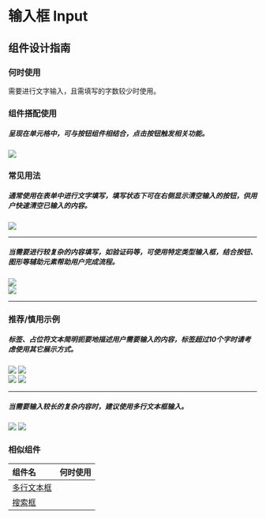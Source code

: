 # 输入框 Input

## 组件设计指南

### 何时使用

需要进行文字输入，且需填写的字数较少时使用。

### 组件搭配使用

##### 呈现在单元格中，可与按钮组件相结合，点击按钮触发相关功能。

<div class="legend">
  <div class="item">
    <img src="https://oteam-tdesign-1258344706.cos.ap-guangzhou.myqcloud.com/site/design/mobile-guide/Drawer%201.png" />
  </div>
</div>


### 常见用法

##### 通常使用在表单中进行文字填写，填写状态下可在右侧显示清空输入的按钮，供用户快速清空已输入的内容。

<div class="item">
    <img src="https://oteam-tdesign-1258344706.cos.ap-guangzhou.myqcloud.com/site/design/mobile-guide/Drawer%202.png" />
</div>

<hr />

##### 当需要进行较复杂的内容填写，如验证码等，可使用特定类型输入框，结合按钮、图形等辅助元素帮助用户完成流程。

<div class="legend">
  <div class="item">
    <img src="https://oteam-tdesign-1258344706.cos.ap-guangzhou.myqcloud.com/site/design/mobile-guide/Drawer%203.png" />
  </div>
  
  <div class="item">
    <img src="https://oteam-tdesign-1258344706.cos.ap-guangzhou.myqcloud.com/site/design/mobile-guide/Drawer%203.png" />
  </div>
</div>

<hr />

### 推荐/慎用示例

##### 标签、占位符文本简明扼要地描述用户需要输入的内容，标签超过10个字时请考虑使用其它展示方式。

<div class="legend">
  <div class="item">
    <img src="https://oteam-tdesign-1258344706.cos.ap-guangzhou.myqcloud.com/site/design/mobile-guide/Drawer4-1.png" />
    <img class="tag" src="https://oteam-tdesign-1258344706.cos.ap-guangzhou.myqcloud.com/site/doc/good.png" />
  </div>

  <div class="item">
    <img src="https://oteam-tdesign-1258344706.cos.ap-guangzhou.myqcloud.com/site/design/mobile-guide/Drawer4-2.png" />
    <img class="tag" src="https://oteam-tdesign-1258344706.cos.ap-guangzhou.myqcloud.com/site/doc/bad.png" />
  </div>
</div>

<hr />

##### 当需要输入较长的复杂内容时，建议使用多行文本框输入。
<div class="legend">  
  <div class="item">
    <img src="https://oteam-tdesign-1258344706.cos.ap-guangzhou.myqcloud.com/site/design/mobile-guide/Drawer4-2.png" />
    <img class="tag" src="https://oteam-tdesign-1258344706.cos.ap-guangzhou.myqcloud.com/site/doc/bad.png" />
  </div>
</div>


### 相似组件

| 组件名 | 何时使用                             |
| :----- | :----------------------------------- |
| [多行文本框](./textarea) |  |
| [搜索框](./search) |  |
